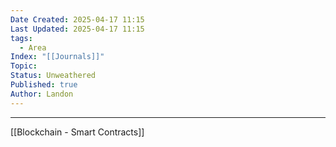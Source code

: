 ```yaml
---
Date Created: 2025-04-17 11:15
Last Updated: 2025-04-17 11:15
tags:
  - Area
Index: "[[Journals]]"
Topic: 
Status: Unweathered
Published: true
Author: Landon
---
```

---


[[Blockchain - Smart Contracts]]